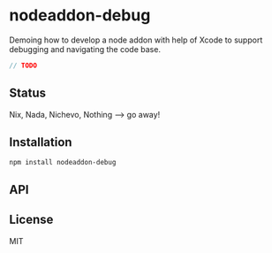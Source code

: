 # nodeaddon-debug

Demoing how to develop a node addon with help of Xcode to support debugging and navigating the code base.

```js
// TODO
```

## Status

Nix, Nada, Nichevo, Nothing --> go away!
## Installation

    npm install nodeaddon-debug

## API


## License

MIT
